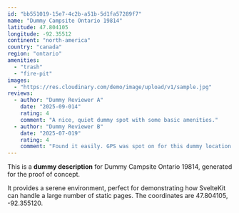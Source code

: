 ```yaml
---
id: "bb551019-15e7-4c2b-a51b-5d1fa57289f7"
name: "Dummy Campsite Ontario 19814"
latitude: 47.804105
longitude: -92.35512
continent: "north-america"
country: "canada"
region: "ontario"
amenities:
  - "trash"
  - "fire-pit"
images:
  - "https://res.cloudinary.com/demo/image/upload/v1/sample.jpg"
reviews:
  - author: "Dummy Reviewer A"
    date: "2025-09-014"
    rating: 4
    comment: "A nice, quiet dummy spot with some basic amenities."
  - author: "Dummy Reviewer B"
    date: "2025-07-019"
    rating: 4
    comment: "Found it easily. GPS was spot on for this dummy location."
---
```


This is a **dummy description** for Dummy Campsite Ontario 19814, generated for the proof of concept.

It provides a serene environment, perfect for demonstrating how SvelteKit can handle a large number of static pages. The coordinates are 47.804105, -92.355120.
